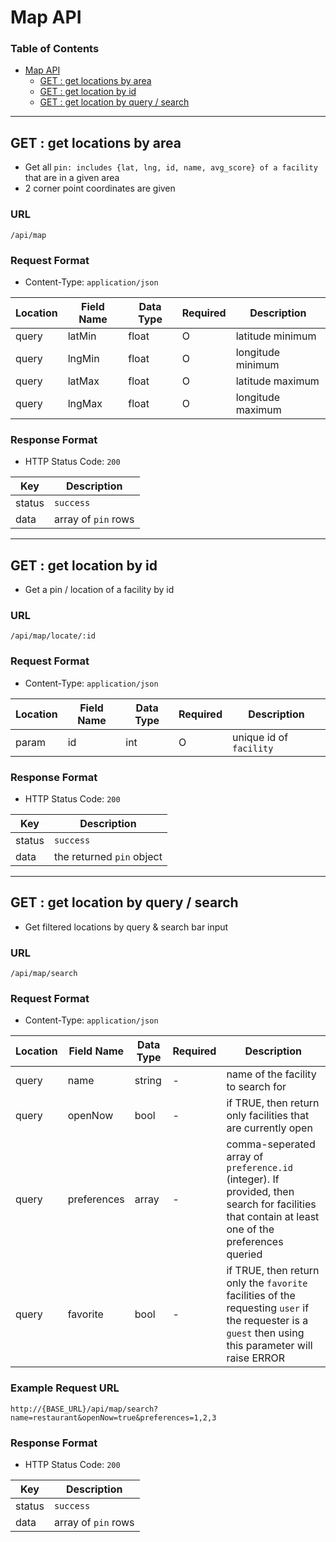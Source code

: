 # Map API

### Table of Contents

- [Map API](#map-api)
  - [GET : get locations by area](#get--get-locations-by-area)
  - [GET : get location by id](#get--get-location-by-id)
  - [GET : get location by query / search](#get--get-location-by-query--search)

---

## GET : get locations by area
- Get all `pin: includes {lat, lng, id, name, avg_score} of a facility` that are in a given area
- 2 corner point coordinates are given

### URL
`/api/map`

### Request Format
- Content-Type: `application/json`

| Location | Field Name | Data Type | Required | Description |
| --- | --- | --- | --- | --- |
| query | latMin | float | O | latitude minimum |
| query | lngMin | float | O | longitude minimum |
| query | latMax | float | O | latitude maximum |
| query | lngMax | float | O | longitude maximum |

### Response Format
- HTTP Status Code: `200`

| Key | Description |
| --- | --- |
| status | `success` |
| data | array of `pin` rows |

---

## GET : get location by id
- Get a pin / location of a facility by id

### URL
`/api/map/locate/:id`

### Request Format
- Content-Type: `application/json`

| Location | Field Name | Data Type | Required | Description |
| --- | --- | --- | --- | --- |
| param | id | int | O | unique id of `facility` |

### Response Format
- HTTP Status Code: `200`

| Key | Description |
| --- | --- |
| status | `success` |
| data | the returned `pin` object |

---

## GET : get location by query / search
- Get filtered locations by query & search bar input

### URL
`/api/map/search`

### Request Format
- Content-Type: `application/json`

| Location | Field Name | Data Type | Required | Description |
| --- | --- | --- | --- | --- |
| query | name | string | - | name of the facility to search for |
| query | openNow | bool | - | if TRUE, then return only facilities that are currently open |
| query | preferences | array | - | comma-seperated array of `preference.id` (integer). If provided, then search for facilities that contain at least one of the preferences queried |
| query | favorite | bool | - | if TRUE, then return only the `favorite` facilities of the requesting `user` if the requester is a `guest` then using this parameter will raise ERROR |

### Example Request URL
`http://{BASE_URL}/api/map/search?name=restaurant&openNow=true&preferences=1,2,3`

### Response Format
- HTTP Status Code: `200`

| Key | Description |
| --- | --- |
| status | `success` |
| data | array of `pin` rows |
